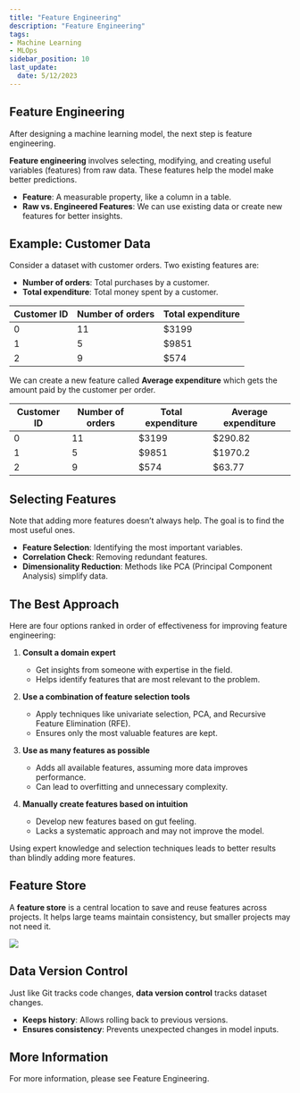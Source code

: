 ```yaml
---
title: "Feature Engineering"
description: "Feature Engineering"
tags: 
- Machine Learning
- MLOps
sidebar_position: 10
last_update:
  date: 5/12/2023
---
```


## Feature Engineering  

After designing a machine learning model, the next step is feature engineering.  

**Feature engineering** involves selecting, modifying, and creating useful variables (features) from raw data. These features help the model make better predictions.  

- **Feature**: A measurable property, like a column in a table.  
- **Raw vs. Engineered Features**: We can use existing data or create new features for better insights.  

## Example: Customer Data  

Consider a dataset with customer orders. Two existing features are:  

- **Number of orders**: Total purchases by a customer.  
- **Total expenditure**: Total money spent by a customer.  


**Customer ID** | **Number of orders** | **Total expenditure** |
----------------|----------------------|-----------------------|
 0              | 11                   | $3199                 |
 1              | 5                    | $9851                 |
 2              | 9                    | $574                  |


We can create a new feature called **Average expenditure** which gets the amount paid by the customer per order.

**Customer ID** | **Number of orders** | **Total expenditure** | **Average expenditure** |
----------------|----------------------|-----------------------|-------------------------|
 0              | 11                   | $3199                 | $290.82                 |
 1              | 5                    | $9851                 | $1970.2                 |
 2              | 9                    | $574                  | $63.77                  |


## Selecting Features  

Note that adding more features doesn’t always help. The goal is to find the most useful ones.  

- **Feature Selection**: Identifying the most important variables.  
- **Correlation Check**: Removing redundant features.  
- **Dimensionality Reduction**: Methods like PCA (Principal Component Analysis) simplify data.  

## The Best Approach  

Here are four options ranked in order of effectiveness for improving feature engineering:  

1. **Consult a domain expert**  
   - Get insights from someone with expertise in the field.  
   - Helps identify features that are most relevant to the problem.  

2. **Use a combination of feature selection tools**  
   - Apply techniques like univariate selection, PCA, and Recursive Feature Elimination (RFE).  
   - Ensures only the most valuable features are kept.  

3. **Use as many features as possible**  
   - Adds all available features, assuming more data improves performance.  
   - Can lead to overfitting and unnecessary complexity.  

4. **Manually create features based on intuition**  
   - Develop new features based on gut feeling.  
   - Lacks a systematic approach and may not improve the model.  

Using expert knowledge and selection techniques leads to better results than blindly adding more features.

## Feature Store  

A **feature store** is a central location to save and reuse features across projects. It helps large teams maintain consistency, but smaller projects may not need it.  

<div class="img-center"> 

![](/img/docs/Screenshot-2025-03-18-202541.png)

</div>

## Data Version Control  

Just like Git tracks code changes, **data version control** tracks dataset changes.  

- **Keeps history**: Allows rolling back to previous versions.  
- **Ensures consistency**: Prevents unexpected changes in model inputs.  

## More Information

For more information, please see Feature Engineering.